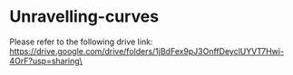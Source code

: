 # Unravelling-curves
Please refer to the following drive link:
https://drive.google.com/drive/folders/1jBdFex9pJ3OnffDeyclUYVT7Hwi-4OrF?usp=sharing\
